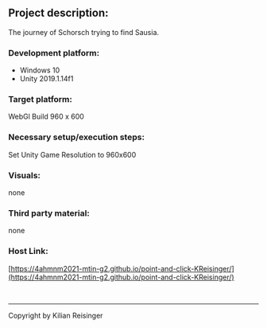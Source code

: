
## Project description:
The journey of Schorsch trying to find Sausia.

### Development platform:
+ Windows 10
+ Unity 2019.1.14f1

### Target platform:
WebGl Build 960 x 600

### Necessary setup/execution steps:
Set Unity Game Resolution to 960x600


### Visuals:
none

### Third party material:
none

### Host Link:
[https://4ahmnm2021-mtin-g2.github.io/point-and-click-KReisinger/](https://4ahmnm2021-mtin-g2.github.io/point-and-click-KReisinger/)


&nbsp;

---
Copyright by Kilian Reisinger
